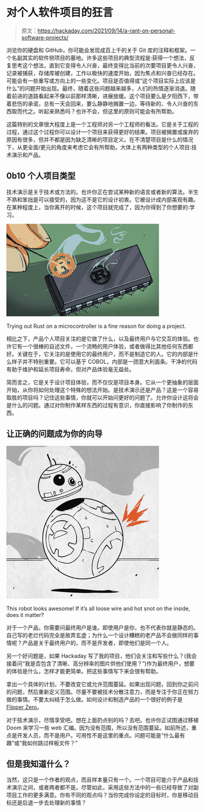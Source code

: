 # 对个人软件项目的狂言

> 原文：<https://hackaday.com/2021/09/14/a-rant-on-personal-software-projects/>

浏览你的硬盘和 GitHub，你可能会发现成百上千的关于 Git 库的注释和框架。一个名副其实的软件侧项目的墓地。许多这些项目的典型流程是:获得一个想法，反复思考这个想法，直到它变得令人兴奋，最终变得比当前的次要项目更令人兴奋，记录被捕获，存储库被创建，工作以极快的速度开始，因为焦点和兴奋已经存在。可能会有一些重写或方向上的一些变化。项目是否值得或“这个项目实际上应该是什么”的问题开始出现。最终，随着这些问题越来越多，人们的热情逐渐消退。随着前进的道路看起来不像以前那样清晰，进展放缓。这个项目要么是夕阳西下，带着悲伤的承诺，总有一天会回来，要么静静地搁置一边，等待新的、令人兴奋的东西取而代之。听起来熟悉吗？也许不会，但这里的原则可能会有所帮助。

这篇特别的文章很大程度上是一个工程师对另一个工程师的看法。它是关于工程的过程，通过这个过程你可以设计一个项目来获得更好的结果。项目被搁置或废弃的原因有很多，但并不都是因为缺乏清晰的项目定义。在不清楚项目是什么的情况下，从更全面/更元的角度来考虑它会有所帮助。大体上有两种类型的个人项目:技术演示和产品。

## 0b10 个人项目类型

技术演示是关于技术或方法的。也许你正在尝试某种新的语言或者新的算法。半生不熟和笨拙是可以接受的，因为这不是它的设计初衷。它被设计成内部美观有趣。在某种程度上，当你离开的时候，这个项目就完成了，因为你得到了你想要的:学习。

[![The rust language logo being branded onto a microcontroller housing](img/9434f93e28b32d1fe32f9a0a8a031805.png)](https://hackaday.com/wp-content/uploads/2015/12/rust.jpg)

Trying out Rust on a microcontroller is a fine reason for doing a project.

相比之下，产品个人项目关注的是它做了什么，以及最终用户与它交互的体验。也许它有一个很棒的自述文件，一个流畅的用户体验，或者做得比其他任何东西都好。关键在于，它关注的是使用它的最终用户，而不是制造它的人。它的内部是什么样子并不特别重要。它可以基于 COBOL，内部是一团意大利面条。干净的代码有助于维护和延长项目寿命，但对产品体验毫无益处。

简而言之，它是关于设计项目体验，而不仅仅是项目本身。它从一个更抽象的层面开始，从你将如何处理这个特殊的想法开始。是技术演示还是产品？这是一个容易取胜的项目吗？记住这些事情，你就可以开始问更好的问题了。允许你设计这将会是什么的问题。通过对你制作某样东西的过程有意识，你直接影响了你制作的东西。

## 让正确的问题成为你的向导

[![A BB-8 style robot](img/40b7f66a8527a5f910216fecddf8dff1.png)](https://hackaday.com/wp-content/uploads/2021/08/bb-8-example.jpg)

This robot looks awesome! If it’s all loose wire and hot snot on the inside, does it matter?

对于一个产品，你需要问最终用户是谁。即使用户是你，也不代表你就是静态的。自己写的老烂代码完全是故弄玄虚；为什么一个设计糟糕的老产品不会做同样的事情呢？产品是关于最终用户的，而不是开发者，即使他们是同一个人。

另一个好问题是，如果 Hackaday 写了我的项目，他们会关注和写些什么？(我会接着问“我是否包含了清晰、高分辨率的图片供他们使用？”)作为最终用户，想要的体验是什么，怎样才能更简单。把这些事情写下来会很有帮助。

拿出一个具体的计划，不要改变它或允许范围蔓延。如果出现问题，回到你之前问的问题，然后重新定义范围。尽量不要被技术分散注意力，而是专注于你正在努力做的事情。不要太纠结于怎么做。如何设计和制造产品的一个很好的例子是[Flipper Zero](https://hackaday.com/2021/07/24/how-the-flipper-zero-hacker-multitool-gets-made-and-tested/)。

对于技术演示，尽情享受吧。想在上面扔点别的吗？去吧。也许你正试图通过移植 Doom 来学习一些 web 汇编。因为没有范围，所以没有范围蔓延。如前所述，重点是开发人员，而不是用户。可用性不是这里的重点。问题可能是“什么最有趣”或“我如何跳过样板文件？”

## 但是我知道什么？

当然，这只是一个作者的观点，而且样本量只有一个。一个项目可能介于产品和技术演示之间，或者两者都不是。尽管如此，采用这些方法中的一些已经导致了对副项目工作的更多满意。你有不同的观点吗？当你完成你设定的目标时，你是移动目标还是后退一步去处理新的事情？
